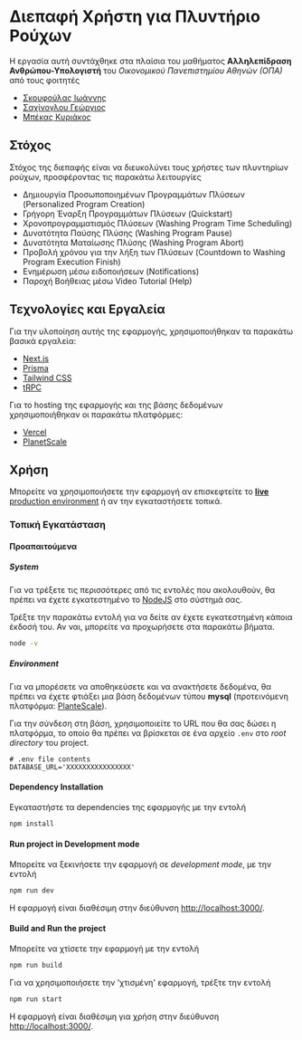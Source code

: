 # Διεπαφή Χρήστη για Πλυντήριο Ρούχων

Η εργασία αυτή συντάχθηκε στα πλαίσια του μαθήματος **Αλληλεπίδραση Ανθρώπου-Υπολογιστή** του _Οικονομικού Πανεπιστημίου Αθηνών (ΟΠΑ)_ από τους φοιτητές

- [Σκουφούλας Ιωάννης](https://github.com/john-skoufoulas)
- [Σαχίνογλου Γεώργιος](https://github.com/george-sachinoglou)
- [Μπέκας Κυριάκος](https://github.com/Kyriakos-Bekas)

## Στόχος

Στόχος της διεπαφής είναι να διευκολύνει τους χρήστες των πλυντηρίων ρούχων, προσφέροντας τις παρακάτω λειτουργίες

- Δημιουργία Προσωποποιημένων Προγραμμάτων Πλύσεων (Personalized Program Creation)
- Γρήγορη Έναρξη Προγραμμάτων Πλύσεων (Quickstart)
- Χρονοπρογραμματισμός Πλύσεων (Washing Program Time Scheduling)
- Δυνατότητα Παύσης Πλύσης (Washing Program Pause)
- Δυνατότητα Ματαίωσης Πλύσης (Washing Program Abort)
- Προβολή χρόνου για την λήξη των Πλύσεων (Countdown to Washing Program Execution Finish)
- Ενημέρωση μέσω ειδοποιήσεων (Notifications)
- Παροχή Βοήθειας μέσω Video Tutorial (Help)

## Τεχνολογίες και Εργαλεία

Για την υλοποίηση αυτής της εφαρμογής, χρησιμοποιήθηκαν τα παρακάτω βασικά εργαλεία:

- [Next.js](https://nextjs.org)
- [Prisma](https://prisma.io)
- [Tailwind CSS](https://tailwindcss.com)
- [tRPC](https://trpc.io)

Για το hosting της εφαρμογής και της βάσης δεδομένων χρησιμοποιήθηκαν οι παρακάτω πλατφόρμες:

- [Vercel](https://vercel.com/)
- [PlanetScale](https://planetscale.com/)

## Χρήση

Μπορείτε να χρησιμοποιήσετε την εφαρμογή αν επισκεφτείτε το [**live** production environment](https://wmui.vercel.app/) ή αν την εγκαταστήσετε τοπικά.

### Τοπική Εγκατάσταση

#### Προαπαιτούμενα

##### System

Για να τρέξετε τις περισσότερες από τις εντολές που ακολουθούν, θα πρέπει να έχετε εγκατεστημένο το [NodeJS](https://nodejs.org/en) στο σύστημά σας.

Τρέξτε την παρακάτω εντολή για να δείτε αν έχετε εγκατεστημένη κάποια έκδοσή του. Αν ναι, μπορείτε να προχωρήσετε στα παρακάτω βήματα.

```bash
node -v
```

##### Environment

Για να μπορέσετε να αποθηκεύσετε και να ανακτήσετε δεδομένα, θα πρέπει να έχετε φτιάξει μια βάση δεδομένων τύπου **mysql** (προτεινόμενη πλατφόρμα: [PlanteScale](https://planetscale.com/)).

Για την σύνδεση στη βάση, χρησιμοποιείτε το URL που θα σας δώσει η πλατφόρμα, το οποίο θα πρέπει να βρίσκεται σε ένα αρχείο `.env` στο _root directory_ του project.

```
# .env file contents
DATABASE_URL='XXXXXXXXXXXXXXXX'
```

#### Dependency Installation

Εγκαταστήστε τα dependencies της εφαρμογής με την εντολή

```bash
npm install
```

#### Run project in Development mode

Μπορείτε να ξεκινήσετε την εφαρμογή σε _development mode_, με την εντολή

```bash
npm run dev
```

Η εφαρμογή είναι διαθέσιμη στην διεύθυνση [http://localhost:3000/](http://localhost:3000/).

#### Build and Run the project

Μπορείτε να χτίσετε την εφαρμογή με την εντολή

```bash
npm run build
```

Για να χρησιμοποιήσετε την 'χτισμένη' εφαρμογή, τρέξτε την εντολή

```bash
npm run start
```

Η εφαρμογή είναι διαθέσιμη για χρήση στην διεύθυνση [http://localhost:3000/](http://localhost:3000/).
